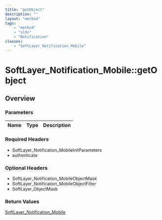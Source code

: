 ```yaml
---
title: "getObject"
description: ""
layout: "method"
tags:
    - "method"
    - "sldn"
    - "Notification"
classes:
    - "SoftLayer_Notification_Mobile"
---
```

# SoftLayer_Notification_Mobile::getObject
## Overview 


### Parameters 
|Name | Type | Description |
| --- | --- | --- |


### Required Headers
* SoftLayer_Notification_MobileInitParameters
* authenticate

### Optional Headers
* SoftLayer_Notification_MobileObjectMask
* SoftLayer_Notification_MobileObjectFilter
* SoftLayer_ObjectMask

### Return Values
<a href='/reference/datatypes/SoftLayer_Notification_Mobile'>SoftLayer_Notification_Mobile </a>

